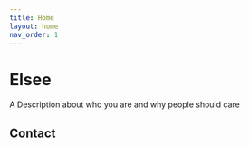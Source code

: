 ```yaml
---
title: Home
layout: home
nav_order: 1
---
```


# Elsee

A Description about who you are and why people should care

## Contact